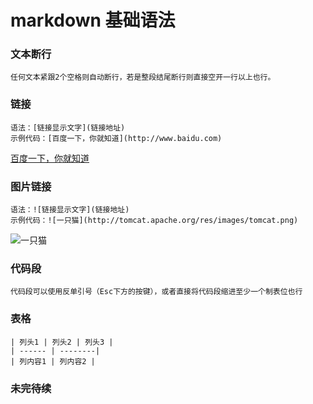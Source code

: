 # markdown 基础语法

### 文本断行  
	任何文本紧跟2个空格则自动断行，若是整段结尾断行则直接空开一行以上也行。

### 链接
	语法：[链接显示文字](链接地址)
	示例代码：[百度一下，你就知道](http://www.baidu.com)
[百度一下，你就知道](http://www.baidu.com)

### 图片链接
	语法：![链接显示文字](链接地址)
	示例代码：![一只猫](http://tomcat.apache.org/res/images/tomcat.png)
![一只猫](http://tomcat.apache.org/res/images/tomcat.png)

### 代码段
	代码段可以使用反单引号（Esc下方的按键），或者直接将代码段缩进至少一个制表位也行

### 表格
	| 列头1 | 列头2 | 列头3 |
	| ------ | --------|
	| 列内容1 | 列内容2 |

### 未完待续